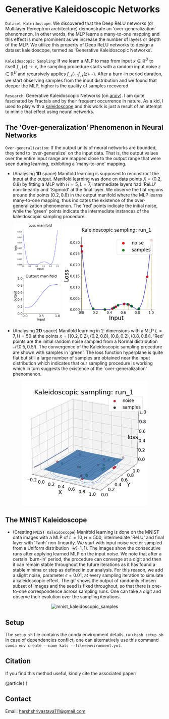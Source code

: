 # Generative Kaleidoscopic Networks
`Dataset Kaleidoscope`: We discovered that the Deep ReLU networks (or Multilayer Perceptron architecture) demonstrate an 'over-generalization' phenomenon. In other words, the MLP learns a many-to-one mapping and this effect is more prominent as we increase the number of layers or depth of the MLP. We utilize this property of Deep ReLU networks to design a dataset kaleidoscope, termed as 'Generative Kaleidoscopic Networks'. 

`Kaleidoscopic Sampling`: If we learn a MLP to map from input $x\in\mathbb{R}^D$ to itself $f_\mathcal{N}(x)\rightarrow x$, the sampling procedure starts with a random input noise $z\in\mathbb{R}^D$ and recursively applies $f_\mathcal{N}(\cdots f_\mathcal{N}(z)\cdots )$. After a burn-in period duration, we start observing samples from the input distribution and we found that deeper the MLP, higher is the quality of samples recovered. 

`Research`: Generative Kaleidoscopic Networks (on [arxiv](<https://arxiv.org/abs/xxx.xxx>)). I am quite fascinated by Fractals and by their frequent occurrence in nature. As a kid, I used to play with a [kaleidoscope](<https://en.wikipedia.org/wiki/Kaleidoscope>) and this work is just a result of an attempt to mimic that effect using neural networks. 

## The 'Over-generalization' Phenomenon in Neural Networks
`Over-generalization`: If the output units of neural networks are bounded, they tend to 'over-generalize' on the input data. That is, the output values over the entire input range are mapped close to the output range that were seen during learning, exhibiting a `many-to-one' mapping.

- (Analysing **1D** space) Manifold learning is supposed to reconstruct the input at the output. Manifold learning was done on data points $X=(0.2, 0.8)$ by fitting a MLP with $H=5,L=7$, intermediate layers had 'ReLU' non-linearity and 'Sigmoid' at the final layer. We observe the flat regions around the points $(0.2, 0.8)$ in the output manifold where the MLP learns many-to-one mapping, thus indicates the existence of the over-generalization phenomenon. The 'red' points indicate the initial noise, while the 'green' points indicate the intermediate instances of the kaleidoscopic sampling procedure.
<p align="center">
<img src="https://github.com/Harshs27/generative-kaleidoscopic-networks/blob/main/saved_samples/synthetic_1D_manifold_profiles.png" width="150" alt="synthetic_1D_manifold_profiles"/>    <img src="https://github.com/Harshs27/generative-kaleidoscopic-networks/blob/main/saved_samples/synthetic_1D_run20.gif" width="300" alt="synthetic_1D_kaleidoscopic_samples"/>
</p>

- (Analysing **2D** space) Manifold learning in 2-dimensions with a MLP $L=7, H=50$ at the points $x=[(0.2,0.2), (0.2,0.8), (0.8,0.2), (0.8,0.8)]$. 'Red' points are the initial random noise sampled from a Normal distribution $\mathcal{N}(0.5, 0.5I)$. The convergence of the Kaleidoscopic sampling procedure are shown with samples in 'green'. The loss function hyperplane is quite flat but still a large number of samples are obtained near the input distribution which indicates that our sampling procedure is working which in turn suggests the existence of the `over-generalization' phenomenon.
<p align="center">
<img src="https://github.com/Harshs27/generative-kaleidoscopic-networks/blob/main/saved_samples/synthetic_2D_run15.gif" width="400" alt="synthetic_2D_kaleidoscopic_samples"/>
</p>

## The MNIST Kaleidoscope

- (Creating `MNIST Kaleidoscope`) Manifold learning is done on the MNIST data images with a MLP of $L=10, H=500$, intermediate 'ReLU' and final layer with 'Tanh' non-linearity. We start with input noise vector sampled from a Uniform distribution $~\mathcal{U}(-1,1)$. The images show the consecutive runs after applying learned MLP on the input noise. We note that after a certain 'burn-in' period, the procedure can converge at a digit and then it can remain stable throughout the future iterations as it has found a stable minima or step as defined in our analysis. For this reason, we add a slight noise, parameter $\epsilon=0.01$, at every sampling iteration to simulate a kaleidoscopic effect. The gif shows the output of randomly chosen subset of images and the seed is fixed throughout, so that there is one-to-one correspondence across sampling runs. One can take a digit and observe their evolution over the sampling iterations. 
<p align="center">
<img src="https://github.com/Harshs27/generative-kaleidoscopic-networks/blob/main/saved_samples/mnist_kaleidoscope.gif" width="400" alt="mnist_kaleidoscopic_samples"/>
</p>

## Setup  
The `setup.sh` file contains the conda environment details. run `bash setup.sh`    
In case of dependencies conflict, one can alternatively use this command `conda env create --name kals --file=environment.yml`.  

## Citation
If you find this method useful, kindly cite the associated paper:

@article{
}   

## Contact
Email: harshshrivastava111@gmail.com
